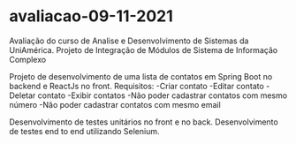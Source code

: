 # avaliacao-09-11-2021
Avaliação do curso de Analise e Desenvolvimento de Sistemas da UniAmérica. Projeto de Integração de Módulos de Sistema de Informação Complexo

Projeto de desenvolvimento de uma lista de contatos em Spring Boot no backend e ReactJs no front.
Requisitos:
-Criar contato
-Editar contato
-Deletar contato
-Exibir contatos
-Não poder cadastrar contatos com mesmo número
-Não poder cadastrar contatos com mesmo email

Desenvolvimento de testes unitários no front e no back.
Desenvolvimento de testes end to end utilizando Selenium.
